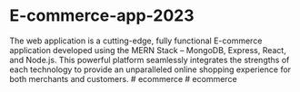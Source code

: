 # E-commerce-app-2023
The web application is a cutting-edge, fully functional E-commerce application developed using the MERN Stack – MongoDB, Express, React, and Node.js. This powerful platform seamlessly integrates the strengths of each technology to provide an unparalleled online shopping experience for both merchants and customers.
#   e c o m m e r c e  
 #   e c o m m e r c e  
 